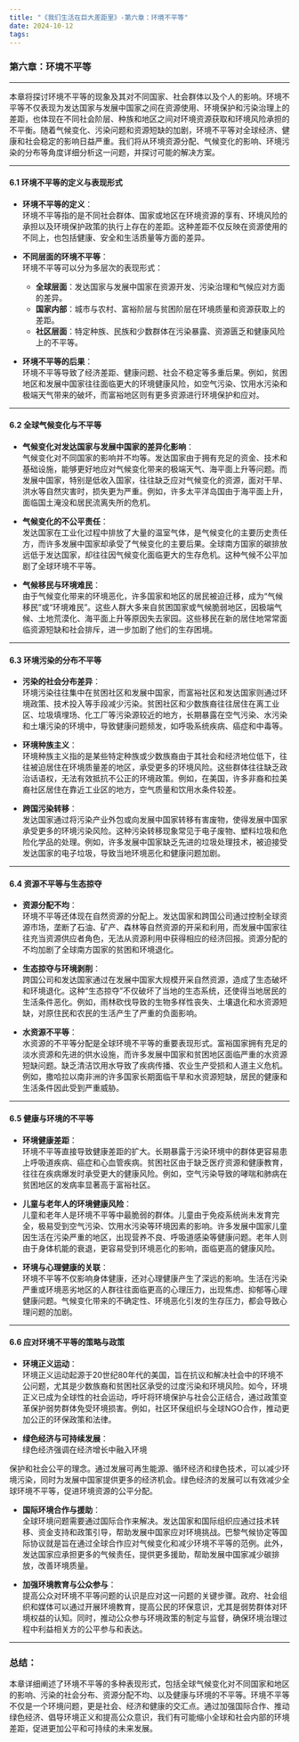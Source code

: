 ```yaml
---
title: "《我们生活在巨大差距里》-第六章：环境不平等"
date: 2024-10-12
tags: 
---
```

### **第六章：环境不平等**

---

本章将探讨环境不平等的现象及其对不同国家、社会群体以及个人的影响。环境不平等不仅表现为发达国家与发展中国家之间在资源使用、环境保护和污染治理上的差距，也体现在不同社会阶层、种族和地区之间对环境资源获取和环境风险承担的不平衡。随着气候变化、污染问题和资源短缺的加剧，环境不平等对全球经济、健康和社会稳定的影响日益严重。我们将从环境资源分配、气候变化的影响、环境污染的分布等角度详细分析这一问题，并探讨可能的解决方案。

---

#### **6.1 环境不平等的定义与表现形式**

- **环境不平等的定义**：  
  环境不平等指的是不同社会群体、国家或地区在环境资源的享有、环境风险的承担以及环境保护政策的执行上存在的差距。这种差距不仅反映在资源使用的不同上，也包括健康、安全和生活质量等方面的差异。

- **不同层面的环境不平等**：  
  环境不平等可以分为多层次的表现形式：
  - **全球层面**：发达国家与发展中国家在资源开发、污染治理和气候应对方面的差异。
  - **国家内部**：城市与农村、富裕阶层与贫困阶层在环境质量和资源获取上的差距。
  - **社区层面**：特定种族、民族和少数群体在污染暴露、资源匮乏和健康风险上的不平等。

- **环境不平等的后果**：  
  环境不平等导致了经济差距、健康问题、社会不稳定等多重后果。例如，贫困地区和发展中国家往往面临更大的环境健康风险，如空气污染、饮用水污染和极端天气带来的破坏，而富裕地区则有更多资源进行环境保护和应对。

---

#### **6.2 全球气候变化与不平等**

- **气候变化对发达国家与发展中国家的差异化影响**：  
  气候变化对不同国家的影响并不均等。发达国家由于拥有充足的资金、技术和基础设施，能够更好地应对气候变化带来的极端天气、海平面上升等问题。而发展中国家，特别是低收入国家，往往缺乏应对气候变化的资源，面对干旱、洪水等自然灾害时，损失更为严重。例如，许多太平洋岛国由于海平面上升，面临国土淹没和居民流离失所的危机。

- **气候变化的不公平责任**：  
  发达国家在工业化过程中排放了大量的温室气体，是气候变化的主要历史责任方，而许多发展中国家却承受了气候变化的主要后果。全球南方国家的碳排放远低于发达国家，却往往因气候变化面临更大的生存危机。这种气候不公平加剧了全球环境不平等。

- **气候移民与环境难民**：  
  由于气候变化带来的环境恶化，许多国家和地区的居民被迫迁移，成为“气候移民”或“环境难民”。这些人群大多来自贫困国家或气候脆弱地区，因极端气候、土地荒漠化、海平面上升等原因失去家园。这些移民在新的居住地常常面临资源短缺和社会排斥，进一步加剧了他们的生存困境。

---

#### **6.3 环境污染的分布不平等**

- **污染的社会分布差异**：  
  环境污染往往集中在贫困社区和发展中国家，而富裕社区和发达国家则通过环境政策、技术投入等手段减少污染。贫困社区和少数族裔往往居住在离工业区、垃圾填埋场、化工厂等污染源较近的地方，长期暴露在空气污染、水污染和土壤污染的环境中，导致健康问题频发，如呼吸系统疾病、癌症和中毒等。

- **环境种族主义**：  
  环境种族主义指的是某些特定种族或少数族裔由于其社会和经济地位低下，往往被迫居住在环境质量差的地区，承受更多的环境风险。这些群体往往缺乏政治话语权，无法有效抵抗不公正的环境政策。例如，在美国，许多非裔和拉美裔社区居住在靠近工业区的地方，空气质量和饮用水条件较差。

- **跨国污染转移**：  
  发达国家通过将污染产业外包或向发展中国家转移有害废物，使得发展中国家承受更多的环境污染风险。这种污染转移现象常见于电子废物、塑料垃圾和危险化学品的处理。例如，许多发展中国家缺乏先进的垃圾处理技术，被迫接受发达国家的电子垃圾，导致当地环境恶化和健康问题加剧。

---

#### **6.4 资源不平等与生态掠夺**

- **资源分配不均**：  
  环境不平等还体现在自然资源的分配上。发达国家和跨国公司通过控制全球资源市场，垄断了石油、矿产、森林等自然资源的开采和利用，而发展中国家往往充当资源供应者角色，无法从资源利用中获得相应的经济回报。资源分配的不均加剧了全球南方国家的贫困和环境退化。

- **生态掠夺与环境剥削**：  
  跨国公司和发达国家通过在发展中国家大规模开采自然资源，造成了生态破坏和环境退化。这种“生态掠夺”不仅破坏了当地的生态系统，还使得当地居民的生活条件恶化。例如，雨林砍伐导致的生物多样性丧失、土壤退化和水资源短缺，对原住民和农民的生活产生了严重的负面影响。

- **水资源不平等**：  
  水资源的不平等分配是全球环境不平等的重要表现形式。富裕国家拥有充足的淡水资源和先进的供水设施，而许多发展中国家和贫困地区面临严重的水资源短缺问题。缺乏清洁饮用水导致了疾病传播、农业生产受损和人道主义危机。例如，撒哈拉以南非洲的许多国家长期面临干旱和水资源短缺，居民的健康和生活条件因此受到严重威胁。

---

#### **6.5 健康与环境的不平等**

- **环境健康差距**：  
  环境不平等直接导致健康差距的扩大。长期暴露于污染环境中的群体更容易患上呼吸道疾病、癌症和心血管疾病。贫困社区由于缺乏医疗资源和健康教育，往往在疾病爆发时承受更大的健康风险。例如，空气污染导致的哮喘和肺病在贫困地区的发病率显著高于富裕社区。

- **儿童与老年人的环境健康风险**：  
  儿童和老年人是环境不平等中最脆弱的群体。儿童由于免疫系统尚未发育完全，极易受到空气污染、饮用水污染等环境因素的影响。许多发展中国家儿童因生活在污染严重的地区，出现营养不良、呼吸道感染等健康问题。老年人则由于身体机能的衰退，更容易受到环境恶化的影响，面临更高的健康风险。

- **环境与心理健康的关联**：  
  环境不平等不仅影响身体健康，还对心理健康产生了深远的影响。生活在污染严重或环境恶劣地区的人群往往面临更高的心理压力，出现焦虑、抑郁等心理健康问题。气候变化带来的不确定性、环境恶化引发的生存压力，都会导致心理问题的加剧。

---

#### **6.6 应对环境不平等的策略与政策**

- **环境正义运动**：  
  环境正义运动起源于20世纪80年代的美国，旨在抗议和解决社会中的环境不公问题，尤其是少数族裔和贫困社区承受的过度污染和环境风险。如今，环境正义已成为全球性的社会运动，呼吁将环境保护与社会公正结合，通过政策变革保护弱势群体免受环境损害。例如，社区环保组织与全球NGO合作，推动更加公正的环保政策和法律。

- **绿色经济与可持续发展**：  
  绿色经济强调在经济增长中融入环境

保护和社会公平的理念。通过发展可再生能源、循环经济和绿色技术，可以减少环境污染，同时为发展中国家提供更多的经济机会。绿色经济的发展可以有效减少全球环境不平等，促进环境资源的公平分配。

- **国际环境合作与援助**：  
  全球环境问题需要通过国际合作来解决。发达国家和国际组织应通过技术转移、资金支持和政策引导，帮助发展中国家应对环境挑战。巴黎气候协定等国际协议就是旨在通过全球合作应对气候变化和减少环境不平等的范例。此外，发达国家应承担更多的气候责任，提供更多援助，帮助发展中国家减少碳排放，改善环境质量。

- **加强环境教育与公众参与**：  
  提高公众对环境不平等问题的认识是应对这一问题的关键步骤。政府、社会组织和媒体可以通过开展环境教育，提高公民的环保意识，尤其是弱势群体对环境权益的认知。同时，推动公众参与环境政策的制定与监督，确保环境治理过程中利益相关方的公平参与和表达。

---

### **总结：**

本章详细阐述了环境不平等的多种表现形式，包括全球气候变化对不同国家和地区的影响、污染的社会分布、资源分配不均、以及健康与环境的不平等。环境不平等不仅是一个环境问题，更是社会、经济和健康的交汇点。通过加强国际合作、推动绿色经济、倡导环境正义和提高公众意识，我们有可能缩小全球和社会内部的环境差距，促进更加公平和可持续的未来发展。
